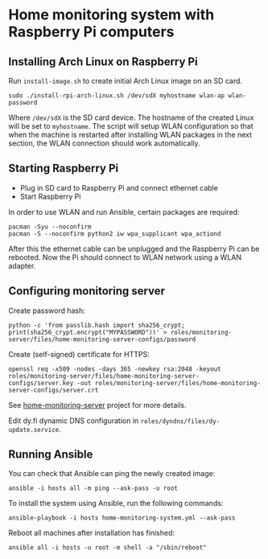 # Home monitoring system with Raspberry Pi computers

## Installing Arch Linux on Raspberry Pi

Run `install-image.sh` to create initial Arch Linux image on an SD card.

    sudo ./install-rpi-arch-linux.sh /dev/sdX myhostname wlan-ap wlan-password

Where `/dev/sdX` is the SD card device. The hostname of the created Linux
will be set to `myhostname`. The script will setup WLAN configuration so that
when the machine is restarted after installing WLAN packages in the next
section, the WLAN connection should work automatically.

## Starting Raspberry Pi

* Plug in SD card to Raspberry Pi and connect ethernet cable
* Start Raspberry Pi

In order to use WLAN and run Ansible, certain packages are required:

    pacman -Syu --noconfirm
    pacman -S --noconfirm python2 iw wpa_supplicant wpa_actiond

After this the ethernet cable can be unplugged and the Raspberry Pi
can be rebooted. Now the Pi should connect to WLAN network using a
WLAN adapter.

## Configuring monitoring server

Create password hash:

    python -c 'from passlib.hash import sha256_crypt; print(sha256_crypt.encrypt("MYPASSWORD"))' > roles/monitoring-server/files/home-monitoring-server-configs/password

Create (self-signed) certificate for HTTPS:

    openssl req -x509 -nodes -days 365 -newkey rsa:2048 -keyout roles/monitoring-server/files/home-monitoring-server-configs/server.key -out roles/monitoring-server/files/home-monitoring-server-configs/server.crt

See [home-monitoring-server](https://github.com/nablaa/home-monitoring-server)
project for more details.

Edit dy.fi dynamic DNS configuration in `roles/dyndns/files/dy-update.service`.

## Running Ansible

You can check that Ansible can ping the newly created image:

    ansible -i hosts all -m ping --ask-pass -u root

To install the system using Ansible, run the following commands:

    ansible-playbook -i hosts home-monitoring-system.yml --ask-pass

Reboot all machines after installation has finished:

    ansible all -i hosts -u root -m shell -a "/sbin/reboot"
